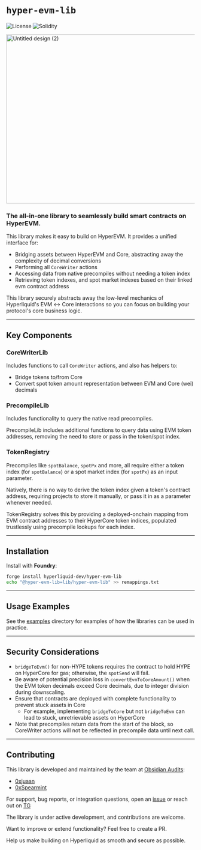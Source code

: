 # `hyper-evm-lib`
![License](https://img.shields.io/github/license/hyperliquid-dev/hyper-evm-lib)
![Solidity](https://img.shields.io/badge/solidity-%3E%3D0.8.0-blue)

<img width="900" height="450" alt="Untitled design (2)" src="https://github.com/user-attachments/assets/6c74dc59-baff-4f6a-9dab-3b92d0cfa133" />

### The all-in-one library to seamlessly build smart contracts on HyperEVM.

This library makes it easy to build on HyperEVM. It provides a unified interface for:

* Bridging assets between HyperEVM and Core, abstracting away the complexity of decimal conversions
* Performing all `CoreWriter` actions
* Accessing data from native precompiles without needing a token index
* Retrieving token indexes, and spot market indexes based on their linked evm contract address

This library securely abstracts away the low-level mechanics of Hyperliquid's EVM ↔ Core interactions so you can focus on building your protocol's core business logic.

---

## Key Components

### CoreWriterLib

Includes functions to call `CoreWriter` actions, and also has helpers to:

* Bridge tokens to/from Core
* Convert spot token amount representation between EVM and Core (wei) decimals

### PrecompileLib

Includes functionality to query the native read precompiles. 

PrecompileLib includes additional functions to query data using EVM token addresses, removing the need to store or pass in the token/spot index. 

### TokenRegistry

Precompiles like `spotBalance`, `spotPx` and more, all require either a token index (for `spotBalance`) or a spot market index (for `spotPx`) as an input parameter.

Natively, there is no way to derive the token index given a token's contract address, requiring projects to store it manually, or pass it in as a parameter whenever needed.

TokenRegistry solves this by providing a deployed-onchain mapping from EVM contract addresses to their HyperCore token indices, populated trustlessly using precompile lookups for each index.

---

## Installation

Install with **Foundry**:

```sh
forge install hyperliquid-dev/hyper-evm-lib
echo "@hyper-evm-lib=lib/hyper-evm-lib" >> remappings.txt
```
---

## Usage Examples

See the [examples](./src/examples/) directory for examples of how the libraries can be used in practice.

---

## Security Considerations

* `bridgeToEvm()` for non-HYPE tokens requires the contract to hold HYPE on HyperCore for gas; otherwise, the `spotSend` will fail.
* Be aware of potential precision loss in `convertEvmToCoreAmount()` when the EVM token decimals exceed Core decimals, due to integer division during downscaling.
* Ensure that contracts are deployed with complete functionality to prevent stuck assets in Core
  * For example, implementing `bridgeToCore` but not `bridgeToEvm` can lead to stuck, unretrievable assets on HyperCore
* Note that precompiles return data from the start of the block, so CoreWriter actions will not be reflected in precompile data until next call.

---

## Contributing
This library is developed and maintained by the team at [Obsidian Audits](https://github.com/ObsidianAudits):

- [0xjuaan](https://github.com/0xjuaan)
- [0xSpearmint](https://github.com/0xspearmint)

For support, bug reports, or integration questions, open an [issue](https://github.com/hyperliquid-dev/hyper-evm-lib/issues) or reach out on [TG](https://t.me/juan_sec)

The library is under active development, and contributions are welcome.

Want to improve or extend functionality? Feel free to create a PR.

Help us make building on Hyperliquid as smooth and secure as possible.
